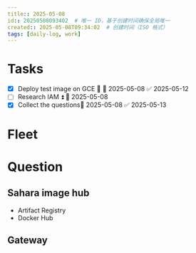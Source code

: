 ```yaml
---
title:: 2025-05-08
id:: 20250508093402  # 唯一 ID，基于创建时间确保全局唯一
created:: 2025-05-08T09:34:02  # 创建时间（ISO 格式）
tags: [daily-log, work]         
---
```

# Tasks

- [x] Deploy test image on GCE 🔺 📅 2025-05-08 ✅ 2025-05-12
- [ ] Research IAM ⏫ 📅 2025-05-08 
- [x] Collect the questions📅 2025-05-08  ✅ 2025-05-13

# Fleet



# Question

## Sahara image hub
* Artifact Registry
* Docker Hub
## Gateway

